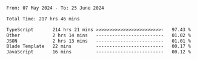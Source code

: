 
<!--START_SECTION:waka-->

```txt
From: 07 May 2024 - To: 25 June 2024

Total Time: 217 hrs 46 mins

TypeScript       214 hrs 21 mins >>>>>>>>>>>>>>>>>>>>>>>>-   97.43 %
Other            2 hrs 14 mins   -------------------------   01.02 %
JSON             2 hrs 13 mins   -------------------------   01.01 %
Blade Template   22 mins         -------------------------   00.17 %
JavaScript       16 mins         -------------------------   00.12 %
```

<!--END_SECTION:waka-->

<!--

### Hi there 👋
**Iam-cesar/Iam-cesar** is a ✨ _special_ ✨ repository because its `README.md` (this file) appears on your GitHub profile.

Here are some ideas to get you started:

- 🔭 I’m currently working on ...
- 🌱 I’m currently learning ...
- 👯 I’m looking to collaborate on ...
- 🤔 I’m looking for help with ...
- 💬 Ask me about ...
- 📫 How to reach me: ...
- 😄 Pronouns: ...
- ⚡ Fun fact: ...
-->
